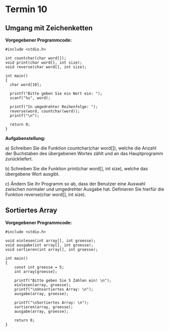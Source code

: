 # Termin 10

## Umgang mit Zeichenketten

__Vorgegebener Programmcode:__

    #include <stdio.h>

    int countchar(char word[]);
    void print(char word[], int size);
    void reverse(char word[], int size);

    int main()
    {
      char word[10];

      printf("Bitte geben Sie ein Wort ein: ");
      scanf("%s", word);

      printf("In umgedrehter Reihenfolge: ");
      reverse(word, countchar(word));
      printf("\n");

      return 0;
    }

__Aufgabenstellung:__

a) Schreiben Sie die Funktion countchar(char word[]), welche die Anzahl der Buchstaben des übergebenen Wortes zählt und an das Hauptprogramm zurückliefert.

b) Schreiben Sie die Funktion print(char word[], int size), welche das übergebene Wort ausgibt.

c) Ändern Sie ihr Programm so ab, dass der Benutzer eine Auswahl zwischen normaler und umgedrehter Ausgabe hat. Definieren Sie hierfür die Funktion reverse(char word[], int size).

## Sortiertes Array

__Vorgegebener Programmcode:__

    #include <stdio.h>

    void einlesen(int array[], int groesse);
    void ausgabe(int array[], int groesse);
    void sortieren(int array[], int groesse);

    int main()
    {
        const int groesse = 5;
        int array[groesse];

        printf("Bitte geben Sie 5 Zahlen ein! \n");
        einlesen(array, groesse);
        printf("\nUnsortiertes Array: \n");
        ausgabe(array, groesse);

        printf("\nSortiertes Array: \n");
        sortieren(array, groesse);
        ausgabe(array, groesse);

        return 0;
    }
